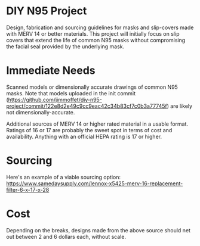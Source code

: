 # DIY N95 Project
Design, fabrication and sourcing guidelines for masks and slip-covers made with MERV 14 or better materials. This project will initially focus on slip covers that extend the life of common N95 masks without compromising the facial seal provided by the underlying mask.

# Immediate Needs
Scanned models or dimensionally accurate drawings of common N95 masks. Note that models uploaded in the init commit (https://github.com/jimmoffet/diy-n95-project/commit/122e8d2e49c9cc9eac42c34b83cf7c0b3a77745f) are likely not dimensionally-accurate.

Additional sources of MERV 14 or higher rated material in a usable format. Ratings of 16 or 17 are probably the sweet spot in terms of cost and availability. Anything with an official HEPA rating is 17 or higher. 

# Sourcing
Here's an example of a viable sourcing option: https://www.samedaysupply.com/lennox-x5425-merv-16-replacement-filter-6-x-17-x-28 

# Cost
Depending on the breaks, designs made from the above source should net out between 2 and 6 dollars each, without scale.
